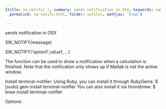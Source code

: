 ```yaml
---
{title: sw_notify( ), summary: sends notification in OSX, keywords: sample, sidebar: sw_sidebar,
  permalink: sw_notify.html, folder: swfiles, mathjax: 'true'}

---
```

sends notification in OSX
 
SW_NOTIFY(message)
 
SW_NOTIFY('option1',value1, ...)
 
 
The function can be used to show a notification when a calculation is
finished. Note that the notification only shows up if Matlab is not
the active window.
 
Install terminal-notifier:
Using Ruby, you can install it through RubyGems:
$ [sudo] gem install terminal-notifier
You can also install it via Homebrew:
$ brew install terminal-notifier
 
Options:
 


